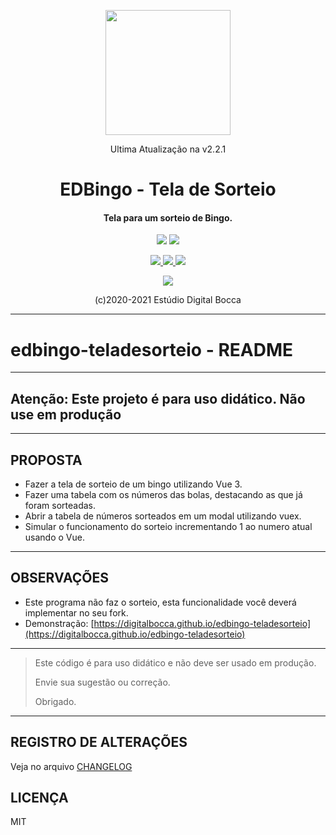 <p align="center">
  <img src="https://estudiodigitalbocca.com.br/edb-logo.svg" width="200px">
  <p align="center">Ultima Atualização na v2.2.1</p>
  <h1 align="center">EDBingo - Tela de Sorteio</h1>
  <h4 align="center">
    Tela para um sorteio de Bingo.
  </h4>
  <p align="center">
    <img src="https://badgen.net/badge/version/v2.2.1/orange">
    <a href="https://codeclimate.com/github/digitalbocca/edbingo-teladesorteio/maintainability">
      <img src="https://api.codeclimate.com/v1/badges/05fc13146ed957dee79f/maintainability">
    </a>
  </p>
  <p align="center">
    <a href="https://forthebadge.com">
      <img src="https://forthebadge.com/images/badges/uses-badges.svg">
    </a>
    <a href="https://forthebadge.com">
      <img src="https://forthebadge.com/images/badges/contains-technical-debt.svg">
    </a>
    <a href="https://forthebadge.com">
      <img src="https://forthebadge.com/images/badges/built-by-developers.svg">
    </a>
  </p>
  <p align="center">
    <a href="https://github.com/feross/standard">
      <img src="https://cdn.rawgit.com/feross/standard/master/badge.svg">
    </a>
  </p>
  <p align="center">(c)2020-2021 Estúdio Digital Bocca</p>
</p>

---

# edbingo-teladesorteio - README

---

## Atenção: Este projeto é para uso didático. Não use em produção

---

## PROPOSTA

- Fazer a tela de sorteio de um bingo utilizando Vue 3.
- Fazer uma tabela com os números das bolas, destacando as que já foram sorteadas.
- Abrir a tabela de números sorteados em um modal utilizando vuex.
- Simular o funcionamento do sorteio incrementando 1 ao numero atual usando o Vue.

---

## OBSERVAÇÕES

- Este programa não faz o sorteio, esta funcionalidade você deverá implementar no seu fork.
- Demonstração: [https://digitalbocca.github.io/edbingo-teladesorteio](https://digitalbocca.github.io/edbingo-teladesorteio)

---

>Este código é para uso didático e não deve ser usado em produção.
>
>Envie sua sugestão ou correção.
>
>Obrigado.

---

## REGISTRO DE ALTERAÇÕES

Veja no arquivo [CHANGELOG](CHANGELOG.md)

## LICENÇA

MIT
